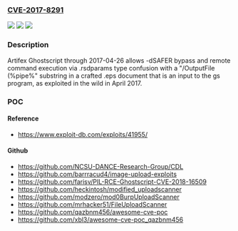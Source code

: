 ### [CVE-2017-8291](https://cve.mitre.org/cgi-bin/cvename.cgi?name=CVE-2017-8291)
![](https://img.shields.io/static/v1?label=Product&message=n%2Fa&color=blue)
![](https://img.shields.io/static/v1?label=Version&message=n%2Fa&color=blue)
![](https://img.shields.io/static/v1?label=Vulnerability&message=n%2Fa&color=brighgreen)

### Description

Artifex Ghostscript through 2017-04-26 allows -dSAFER bypass and remote command execution via .rsdparams type confusion with a "/OutputFile (%pipe%" substring in a crafted .eps document that is an input to the gs program, as exploited in the wild in April 2017.

### POC

#### Reference
- https://www.exploit-db.com/exploits/41955/

#### Github
- https://github.com/NCSU-DANCE-Research-Group/CDL
- https://github.com/barrracud4/image-upload-exploits
- https://github.com/farisv/PIL-RCE-Ghostscript-CVE-2018-16509
- https://github.com/heckintosh/modified_uploadscanner
- https://github.com/modzero/mod0BurpUploadScanner
- https://github.com/mrhacker51/FileUploadScanner
- https://github.com/qazbnm456/awesome-cve-poc
- https://github.com/xbl3/awesome-cve-poc_qazbnm456

